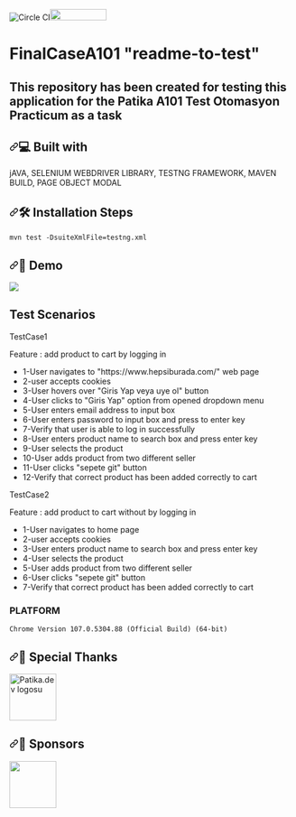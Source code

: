 <img src="https://camo.githubusercontent.com/326495846129afe6408603d0f201f7662bef429642a1989fb01554795a734ef5/68747470733a2f2f636972636c6563692e636f6d2f67682f6e67756f69616e7068752f73656c656e69756d2d746573746e672d6d6176656e2e7376673f7374796c653d737667" alt="Circle CI" data-canonical-src="https://circleci.com/gh/nguoianphu/selenium-testng-maven.svg?style=svg" style="max-width: 100%;"><img loading="lazy" src="https://www.repostatus.org/badges/latest/active.svg" alt="" width="100" height="20" class="alignnone size-full wp-image-12070">

# FinalCaseA101 "readme-to-test"
## This repository has been created for testing this application for the Patika A101 Test Otomasyon Practicum as a task

<h2 dir="auto"><a id="user-content--built-with" class="anchor" aria-hidden="true" href="#-built-with"><svg class="octicon octicon-link" viewBox="0 0 16 16" version="1.1" width="16" height="16" aria-hidden="true"><path fill-rule="evenodd" d="M7.775 3.275a.75.75 0 001.06 1.06l1.25-1.25a2 2 0 112.83 2.83l-2.5 2.5a2 2 0 01-2.83 0 .75.75 0 00-1.06 1.06 3.5 3.5 0 004.95 0l2.5-2.5a3.5 3.5 0 00-4.95-4.95l-1.25 1.25zm-4.69 9.64a2 2 0 010-2.83l2.5-2.5a2 2 0 012.83 0 .75.75 0 001.06-1.06 3.5 3.5 0 00-4.95 0l-2.5 2.5a3.5 3.5 0 004.95 4.95l1.25-1.25a.75.75 0 00-1.06-1.06l-1.25 1.25a2 2 0 01-2.83 0z"></path></svg></a><g-emoji class="g-emoji" alias="computer" fallback-src="https://github.githubassets.com/images/icons/emoji/unicode/1f4bb.png">💻</g-emoji> Built with</h2>

jAVA, SELENIUM WEBDRIVER LIBRARY, TESTNG FRAMEWORK, MAVEN BUILD, PAGE OBJECT MODAL

<h2 dir="auto"><a id="user-content-️-installation-steps" class="anchor" aria-hidden="true" href="#️-installation-steps"><svg class="octicon octicon-link" viewBox="0 0 16 16" version="1.1" width="16" height="16" aria-hidden="true"><path fill-rule="evenodd" d="M7.775 3.275a.75.75 0 001.06 1.06l1.25-1.25a2 2 0 112.83 2.83l-2.5 2.5a2 2 0 01-2.83 0 .75.75 0 00-1.06 1.06 3.5 3.5 0 004.95 0l2.5-2.5a3.5 3.5 0 00-4.95-4.95l-1.25 1.25zm-4.69 9.64a2 2 0 010-2.83l2.5-2.5a2 2 0 012.83 0 .75.75 0 001.06-1.06 3.5 3.5 0 00-4.95 0l-2.5 2.5a3.5 3.5 0 004.95 4.95l1.25-1.25a.75.75 0 00-1.06-1.06l-1.25 1.25a2 2 0 01-2.83 0z"></path></svg></a><g-emoji class="g-emoji" alias="hammer_and_wrench" fallback-src="https://github.githubassets.com/images/icons/emoji/unicode/1f6e0.png">🛠️</g-emoji> Installation Steps</h2>
  
```
mvn test -DsuiteXmlFile=testng.xml
```
<h2 dir="auto"><a id="user-content--demo" class="anchor" aria-hidden="true" href="#-demo"><svg class="octicon octicon-link" viewBox="0 0 16 16" version="1.1" width="16" height="16" aria-hidden="true"><path fill-rule="evenodd" d="M7.775 3.275a.75.75 0 001.06 1.06l1.25-1.25a2 2 0 112.83 2.83l-2.5 2.5a2 2 0 01-2.83 0 .75.75 0 00-1.06 1.06 3.5 3.5 0 004.95 0l2.5-2.5a3.5 3.5 0 00-4.95-4.95l-1.25 1.25zm-4.69 9.64a2 2 0 010-2.83l2.5-2.5a2 2 0 012.83 0 .75.75 0 001.06-1.06 3.5 3.5 0 00-4.95 0l-2.5 2.5a3.5 3.5 0 004.95 4.95l1.25-1.25a.75.75 0 00-1.06-1.06l-1.25 1.25a2 2 0 01-2.83 0z"></path></svg></a><g-emoji class="g-emoji" alias="rocket" fallback-src="https://github.githubassets.com/images/icons/emoji/unicode/1f680.png">🚀</g-emoji> Demo</h2>
  
![](https://github.com/unaltugrul/FinalCaseA101/blob/main/31.10.2022_17.22.38_REC.gif)

## Test Scenarios
TestCase1

Feature : add product to cart by logging in

<ul dir="auto">
<li>1-User navigates to "https://www.hepsiburada.com/" web page</li>
<li>2-user accepts cookies</li>
<li>3-User hovers over "Giris Yap veya uye ol" button</li>
<li>4-User clicks to "Giris Yap" option from opened dropdown menu</li>
<li>5-User enters email address to input box</li>
<li>6-User enters password to input box and press to enter key</li>
<li>7-Verify that user is able to log in successfully</li>
<li>8-User enters product name to search box and press enter key</li>  
<li>9-User selects the product</li>
<li>10-User adds product from two different seller</li>  
<li>11-User clicks "sepete git" button</li>
<li>12-Verify that correct product has been added correctly to cart</li>
</ul>

TestCase2
  
Feature : add product to cart without by logging in 

<ul dir="auto">  
<li>1-User navigates to home page</li>
<li>2-user accepts cookies</li>
<li>3-User enters product name to search box and press enter key</li>
<li>4-User selects the product</li>
<li>5-User adds product from two different seller</li>  
<li>6-User clicks "sepete git" button</li>
<li>7-Verify that correct product has been added correctly to cart</li>      
</ul>

### PLATFORM
```
Chrome Version 107.0.5304.88 (Official Build) (64-bit)
```
  
<h2 dir="auto"><a id="user-content--special-thanks" class="anchor" aria-hidden="true" href="#-special-thanks"><svg class="octicon octicon-link" viewBox="0 0 16 16" version="1.1" width="16" height="16" aria-hidden="true"><path fill-rule="evenodd" d="M7.775 3.275a.75.75 0 001.06 1.06l1.25-1.25a2 2 0 112.83 2.83l-2.5 2.5a2 2 0 01-2.83 0 .75.75 0 00-1.06 1.06 3.5 3.5 0 004.95 0l2.5-2.5a3.5 3.5 0 00-4.95-4.95l-1.25 1.25zm-4.69 9.64a2 2 0 010-2.83l2.5-2.5a2 2 0 012.83 0 .75.75 0 001.06-1.06 3.5 3.5 0 00-4.95 0l-2.5 2.5a3.5 3.5 0 004.95 4.95l1.25-1.25a.75.75 0 00-1.06-1.06l-1.25 1.25a2 2 0 01-2.83 0z"></path></svg></a><g-emoji class="g-emoji" alias="bow" fallback-src="https://github.githubassets.com/images/icons/emoji/unicode/1f647.png">🙇</g-emoji> Special Thanks</h2>  

<a href="/" aria-current="page" class="brand w-nav-brand w--current" aria-label="home"><img src="https://global-uploads.webflow.com/6097e0eca1e87557da031fef/609859a191abe5d64b17fed3_Patika%20logo.png" sizes="(max-width: 991px) 100px, 120px" srcset="https://global-uploads.webflow.com/6097e0eca1e87557da031fef/609859a191abe5d64b17fed3_Patika%20logo-p-500.png 500w, https://global-uploads.webflow.com/6097e0eca1e87557da031fef/609859a191abe5d64b17fed3_Patika%20logo.png 706w" alt="Patika.dev logosu" class="header-logo" style="width:83px"></a>
  
<h2 dir="auto"><a id="user-content--sponsors" class="anchor" aria-hidden="true" href="#-sponsors"><svg class="octicon octicon-link" viewBox="0 0 16 16" version="1.1" width="16" height="16" aria-hidden="true"><path fill-rule="evenodd" d="M7.775 3.275a.75.75 0 001.06 1.06l1.25-1.25a2 2 0 112.83 2.83l-2.5 2.5a2 2 0 01-2.83 0 .75.75 0 00-1.06 1.06 3.5 3.5 0 004.95 0l2.5-2.5a3.5 3.5 0 00-4.95-4.95l-1.25 1.25zm-4.69 9.64a2 2 0 010-2.83l2.5-2.5a2 2 0 012.83 0 .75.75 0 001.06-1.06 3.5 3.5 0 00-4.95 0l-2.5 2.5a3.5 3.5 0 004.95 4.95l1.25-1.25a.75.75 0 00-1.06-1.06l-1.25 1.25a2 2 0 01-2.83 0z"></path></svg></a><g-emoji class="g-emoji" alias="bow" fallback-src="https://github.githubassets.com/images/icons/emoji/unicode/1f647.png">🙇</g-emoji> Sponsors</h2>  
<a href="/" class="logo" title="A101"><img loading="lazy" src="https://ayb.akinoncdn.com/static_omnishop/ayb796/assets/img/logo%40a101-2x.png" alt="" style="width:83px">
      </a>
